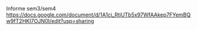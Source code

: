 Informe sem3/sem4
https://docs.google.com/document/d/1A1ci_RtiUTb5x97WfAAkep7FYemBQw9fT2HKI7OJN0I/edit?usp=sharing
